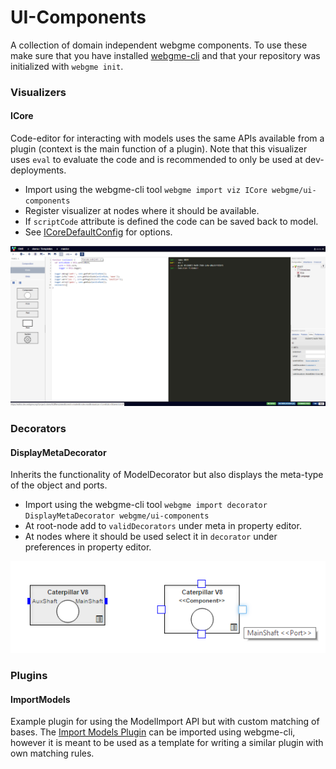 # UI-Components
A collection of domain independent webgme components. To use these make sure that you have installed [webgme-cli](https://github.com/webgme/webgme-cli) and that your repository was initialized with `webgme init`.

### Visualizers
#### ICore
Code-editor for interacting with models uses the same APIs available from a plugin (context is the main function of a plugin).
Note that this visualizer uses `eval` to evaluate the code and is recommended to only be used at dev-deployments.

- Import using the webgme-cli tool `webgme import viz ICore webgme/ui-components`
- Register visualizer at nodes where it should be available.
- If `scriptCode` attribute is defined the code can be saved back to model.
- See [ICoreDefaultConfig](src/visualizers/panels/ICore/ICoreDefaultConfig.json) for options.

![ICore](images/icore.png "ICore in action - note the controls in the toolbar")

### Decorators
#### DisplayMetaDecorator
Inherits the functionality of ModelDecorator but also displays the meta-type of the object and ports.

- Import using the webgme-cli tool `webgme import decorator DisplayMetaDecorator webgme/ui-components`
- At root-node add to `validDecorators` under meta in property editor.
- At nodes where it should be used select it in `decorator` under preferences in property editor.

![DisplayMeta](images/displaymeta.png "ModelDecorator (lhs) compared with DisplayMetaDecorator (rhs) (hovering a port)")

### Plugins
#### ImportModels
Example plugin for using the ModelImport API but with custom matching of bases. The [Import Models Plugin](src/plugins/ImportModels/ImportModels.js) can be imported using webgme-cli, however it is meant to be used as a template for writing a similar plugin with own matching rules.

